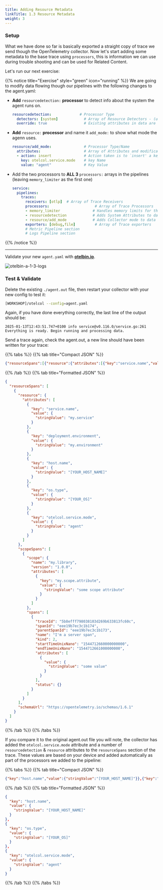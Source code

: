 ```yaml
---
title: Adding Resource Metadata
linkTitle: 1.3 Resource Metadata
weight: 3
---
```

### Setup

What we have done so far is basically exported a straight copy of trace we send though the OpenTelemetry collector. Now let's start adding some metadata to the base trace using `processors`, this is information we can use during trouble shooting and can be used for Related Content.

Let's run our next exercise:

{{% notice title="Exercise" style="green" icon="running" %}}
 We are going to modify data flowing though our pipelines with the following changes to the agent.yaml:

- **Add** `resourcedetection:` **processor** to detect info about the system the agent runs on.

  ```yaml
  resourcedetection:             # Processor Type
    detectors: [system]            # Array of Resource Detectors - (usually has cloud providers also)
    override: true                 # Existing attributes in data are overwritten by the processor.
  ```

- **Add** `resource:` **processor** and name it `add_mode:` to show what mode the agenn uses.

  ```yaml
  resource/add_mode:               # Processor Type/Name
    attributes:                    # Array of Attributes and modifications 
    - action: insert               # Action taken is to `insert' a key 
      key: otelcol.service.mode    # key Name
      value: "agent"               # Key Value
  ```

- Add the two processors to **ALL 3** `processors:` arrays in the pipelines (leaving `memory_limiter` as the first one)

  ```yaml
  service:
    pipelines:
      traces:
        receivers: [otlp]  # Array of Trace Receivers
        processors:                     # Array of Trace Processors
        - memory_limiter               # Handles memory limits for this Pipeline
        - resourcedetection            # Adds System Attributes to data  flowing through this pipeline 
        - resource/add_mode            # Adds Collector mode to data flowing through this pipeline 
        exporters: [debug,file]         # Array of Trace exporters 
        # Metric Pipeline section
        # Logs Pipeline section
  ```

{{% /notice %}}

---

Validate your new `agent.yaml` with **[otelbin.io](https://www.otelbin.io/)**.

![otelbin-a-1-3-logs](../../images/agent-1-3-logs.png?width=50vw)

### Test & Validate

Delete the existing `./agent.out` file, then restart your collector with your new config to test it:

```bash
[WORKSHOP]/otelcol --config=agent.yaml
```

Again, if you have done everything correctly, the last line of the output should be:

```text
2025-01-13T12:43:51.747+0100 info service@v0.116.0/service.go:261 Everything is ready. Begin running and processing data.
```

Send a trace again, check the agent.out, a new line should have been written for your trace:

{{% tabs %}}
{{% tab title="Compact JSON" %}}

```json
{"resourceSpans":[{"resource":{"attributes":[{"key":"service.name","value":{"stringValue":"my.service"}},{"key":"deployment.environment","value":{"stringValue":"my.environment"}},{"key":"host.name","value":{"stringValue":"[YOUR_HOST_NAME]"}},{"key":"os.type","value":{"stringValue":"[YOUR_OS]"}},{"key":"otelcol.service.mode","value":{"stringValue":"agent"}}]},"scopeSpans":[{"scope":{"name":"my.library","version":"1.0.0","attributes":[{"key":"my.scope.attribute","value":{"stringValue":"some scope attribute"}}]},"spans":[{"traceId":"5b8efff798038103d269b633813fc60c","spanId":"eee19b7ec3c1b174","parentSpanId":"eee19b7ec3c1b173","name":"I'm a server span","kind":2,"startTimeUnixNano":"1544712660000000000","endTimeUnixNano":"1544712661000000000","attributes":[{"value":{"stringValue":"some value"}}],"status":{}}]}],"schemaUrl":"https://opentelemetry.io/schemas/1.6.1"}]}
```

{{% /tab %}}
{{% tab title="Formatted JSON" %}}

```json
{
  "resourceSpans": [
    {
      "resource": {
        "attributes": [
          {
            "key": "service.name",
            "value": {
              "stringValue": "my.service"
            }
          },
          {
            "key": "deployment.environment",
            "value": {
              "stringValue": "my.environment"
            }
          },
          {
            "key": "host.name",
            "value": {
              "stringValue": "[YOUR_HOST_NAME]"
            }
          },
          {
            "key": "os.type",
            "value": {
              "stringValue": "[YOUR_OS]"
            }
          },
          {
            "key": "otelcol.service.mode",
            "value": {
              "stringValue": "agent"
            }
          }
        ]
      },
      "scopeSpans": [
        {
          "scope": {
            "name": "my.library",
            "version": "1.0.0",
            "attributes": [
              {
                "key": "my.scope.attribute",
                "value": {
                  "stringValue": "some scope attribute"
                }
              }
            ]
          },
          "spans": [
            {
              "traceId": "5b8efff798038103d269b633813fc60c",
              "spanId": "eee19b7ec3c1b174",
              "parentSpanId": "eee19b7ec3c1b173",
              "name": "I'm a server span",
              "kind": 2,
              "startTimeUnixNano": "1544712660000000000",
              "endTimeUnixNano": "1544712661000000000",
              "attributes": [
                {
                  "value": {
                    "stringValue": "some value"
                  }
                }
              ],
              "status": {}
            }
          ]
        }
      ],
      "schemaUrl": "https://opentelemetry.io/schemas/1.6.1"
    }
  ]
}
```

{{% /tab %}}
{{% /tabs %}}

If you compare it to the original agent.out file you will note, the collector has added  the `otelcol.service.mode` attribute and a number of `resourcedetection` & `resource` attributes to the `resourceSpans` section of the trace.  These values are based on your device and added automatically as part of the processors we added to the pipeline:

{{% tabs %}}
{{% tab title="Compact JSON" %}}

```json
{"key":"host.name","value":{"stringValue":"[YOUR_HOST_NAME]"}},{"key":"os.type","value":{"stringValue":"[YOUR_OS]"}},{"key":"otelcol.service.mode","value":{"stringValue":"agent"}}
```

{{% /tab %}}
{{% tab title="Formatted JSON" %}}

```json
{
  "key": "host.name",
  "value": {
    "stringValue": "[YOUR_HOST_NAME]"
  }
},
{
  "key": "os.type",
  "value": {
    "stringValue": "[YOUR_OS]"
  }
},
{
  "key": "otelcol.service.mode",
  "value": {
    "stringValue": "agent"
  }
}
```

{{% /tab %}}
{{% /tabs %}}
